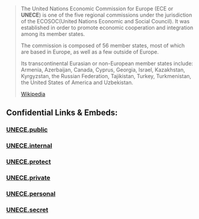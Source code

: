 


> The United Nations Economic Commission for Europe (ECE or **UNECE**) is one of the five regional commissions under the jurisdiction of the ECOSOC(United Nations Economic and Social Council). 
> It was established in order to promote economic cooperation and integration among its member states.
>
> The commission is composed of 56 member states, 
> most of which are based in Europe, as well as a few outside of Europe. 
> 
> Its transcontinental Eurasian or non-European member states include: Armenia, Azerbaijan, Canada, Cyprus, Georgia, Israel, Kazakhstan, Kyrgyzstan, the Russian Federation, Tajikistan, Turkey, Turkmenistan, the United States of America and Uzbekistan.
>
> [Wikipedia](https://en.wikipedia.org/wiki/United%20Nations%20Economic%20Commission%20for%20Europe)


## Confidential Links & Embeds: 

### [UNECE.public](/_public\UN(United_Nations)\ECOSOC/UNECE.public.md) 

### [UNECE.internal](/_internal\UN(United_Nations)\ECOSOC/UNECE.internal.md) 

### [UNECE.protect](/_protect\UN(United_Nations)\ECOSOC/UNECE.protect.md) 

### [UNECE.private](/_private\UN(United_Nations)\ECOSOC/UNECE.private.md) 

### [UNECE.personal](/_personal\UN(United_Nations)\ECOSOC/UNECE.personal.md) 

### [UNECE.secret](/_secret\UN(United_Nations)\ECOSOC/UNECE.secret.md)

